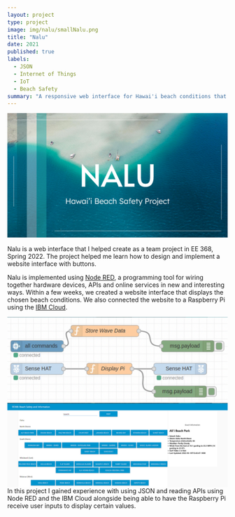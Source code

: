```yaml
---
layout: project
type: project
image: img/nalu/smallNalu.png
title: "Nalu"
date: 2021
published: true
labels:
  - JSON
  - Internet of Things
  - IoT
  - Beach Safety
summary: "A responsive web interface for Hawai'i beach conditions that my team developed in EE 368."
---
```


<img class="img-fluid" src="../img/nalu/Nalu.png">

Nalu is a web interface that I helped create as a team project in EE 368, Spring 2022. The project helped me learn how to design and implement a website interface with buttons.

Nalu is implemented using [Node RED](https://nodered.org/), a programming tool for wiring together hardware devices, APIs and online services in new and interesting ways. Within a few weeks, we created a website interface that displays the chosen beach conditions. We also connected the website to a Raspberry Pi using the [IBM Cloud](https://www.ibm.com/cloud).

<img align="left" src="../img/nalu/cloud.png">
<img align="right" src="../img/nalu/website.png">

In this project I gained experience with using JSON and reading APIs using Node RED and the IBM Cloud alongside being able to have the Raspberry Pi receive user inputs to display certain values. 


